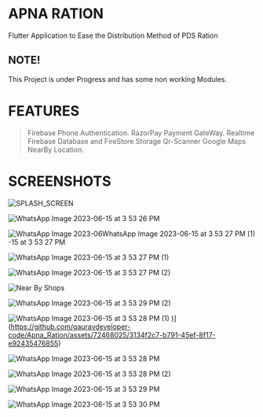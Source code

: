 # APNA RATION

Flutter Application to Ease the Distribution Method of PDS Ration

## NOTE!

This Project is under Progress and has some non working Modules.

# FEATURES
> Firebase Phone Authentication.
> RazorPay Payment GateWay.
> Realtime Firebase Database and FireStore Storage
> Qr-Scanner
> Google Maps NearBy Location.

# SCREENSHOTS

![SPLASH_SCREEN](https://github.com/gauravdeveloper-code/Apna_Ration/assets/72468025/4673a757-e7cb-48e3-8db3-547455b145f6)

![WhatsApp Image 2023-06-15 at 3 53 26 PM](https://github.com/gauravdeveloper-code/Apna_Ration/assets/72468025/6626c1f7-2b9c-42d6-95bd-c27bdc08c217)

![WhatsApp Image 2023-06![WhatsApp Image 2023-06-15 at 3 53 27 PM (1)](https://github.com/gauravdeveloper-code/Apna_Ration/assets/72468025/cb29ddf7-2b1e-44f9-a36a-4632f164eee0)
-15 at 3 53 27 PM](https://github.com/gauravdeveloper-code/Apna_Ration/assets/72468025/f6a1e697-bb3e-4f19-ba33-62e41ff85092)

![WhatsApp Image 2023-06-15 at 3 53 27 PM (1)](https://github.com/gauravdeveloper-code/Apna_Ration/assets/72468025/0b8dfac5-180f-459e-9521-1c7a2ff3c594)

![WhatsApp Image 2023-06-15 at 3 53 27 PM (2)](https://github.com/gauravdeveloper-code/Apna_Ration/assets/72468025/cea34016-6002-428c-b99d-835e70f35ae1)

![Near By Shops](https://github.com/gauravdeveloper-code/Apna_Ration/assets/72468025/0fae104a-fbdb-4aba-bd9c-9b2b89ff8e02)

![WhatsApp Image 2023-06-15 at 3 53 29 PM (2)](https://github.com/gauravdeveloper-code/Apna_Ration/assets/72468025/5bef6cb3-4d90-43c0-bf88-0e6551088ee2)

![WhatsApp Image 2023-06-15 at 3 53 28 PM (1)](https://github.com/gauravdeveloper-code/Apna_Ration/assets/72468025/9db352c6-ab01-45a2-bc51-2c6beab914eb)
)](https://github.com/gauravdeveloper-code/Apna_Ration/assets/72468025/3134f2c7-b791-45ef-8f17-e92435476855)

![WhatsApp Image 2023-06-15 at 3 53 28 PM](https://github.com/gauravdeveloper-code/Apna_Ration/assets/72468025/4be3a0c9-bdf4-422e-af47-c86ec6e912d4)

![WhatsApp Image 2023-06-15 at 3 53 28 PM (2)](https://github.com/gauravdeveloper-code/Apna_Ration/assets/72468025/ca0dc601-763a-4a84-af73-c02cf468ec48)


![WhatsApp Image 2023-06-15 at 3 53 29 PM](https://github.com/gauravdeveloper-code/Apna_Ration/assets/72468025/6eb6d623-bdf2-4da2-9e41-529f307e6fc5)


![WhatsApp Image 2023-06-15 at 3 53 30 PM](https://github.com/gauravdeveloper-code/Apna_Ration/assets/72468025/bf7f3461-13f2-4fdb-a47e-3ac532293734)

